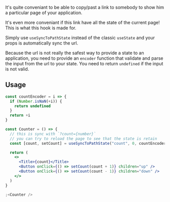 It's quite conveniant to be able to copy/past a link to somebody to show him a particular page of your application.

It's even more conveniant if this link have all the state of the current page! This is what this hook is made for.

Simply use `useSyncToPathState` instead of the classic `useState` and your props is automatically sync the url.

Because the url is not really the safest way to provide a state to an application, you need to provide an `encoder` function that validate and parse the input from the url to your state. You need to return `undefined` if the input is not valid.

## Usage

```jsx
const countEncoder = i => {
  if (Number.isNaN(+i)) {
    return undefined
  }
  return +i
}

const Counter = () => {
  // this is sync with `?count={number}`
  // you can try to reload the page to see that the state is retain
  const [count, setCount] = useSyncToPathState("count", 0, countEncoder)

  return (
    <>
      <Title>{count}</Title>
      <Button onClick={() => setCount(count + 1)} children="up" />
      <Button onClick={() => setCount(count - 1)} children="down" />
    </>
  )
}

;<Counter />
```
